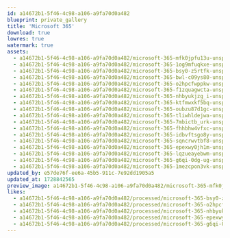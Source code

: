 ```yaml
---
id: a14672b1-5f46-4c98-a106-a9fa70d0a482
blueprint: private_gallery
title: 'Microsoft 365'
download: true
lowres: true
watermark: true
assets:
  - a14672b1-5f46-4c98-a106-a9fa70d0a482/microsoft-365-mfk0jpfu13u-unsplash.jpg
  - a14672b1-5f46-4c98-a106-a9fa70d0a482/microsoft-365-1og9mfuqkxe-unsplash.jpg
  - a14672b1-5f46-4c98-a106-a9fa70d0a482/microsoft-365-bsy0-z5rtfk-unsplash.jpg
  - a14672b1-5f46-4c98-a106-a9fa70d0a482/microsoft-365-bwl-c09ys80-unsplash.jpg
  - a14672b1-5f46-4c98-a106-a9fa70d0a482/microsoft-365-o2hpcfwppkw-unsplash.jpg
  - a14672b1-5f46-4c98-a106-a9fa70d0a482/microsoft-365-f1zquagwcta-unsplash.jpg
  - a14672b1-5f46-4c98-a106-a9fa70d0a482/microsoft-365-nhbyukjzg_i-unsplash.jpg
  - a14672b1-5f46-4c98-a106-a9fa70d0a482/microsoft-365-ktfmwxkf5bq-unsplash.jpg
  - a14672b1-5f46-4c98-a106-a9fa70d0a482/microsoft-365-oubzu87d1gc-unsplash.jpg
  - a14672b1-5f46-4c98-a106-a9fa70d0a482/microsoft-365-tliwhldejwa-unsplash.jpg
  - a14672b1-5f46-4c98-a106-a9fa70d0a482/microsoft-365-7mbictb_urk-unsplash.jpg
  - a14672b1-5f46-4c98-a106-a9fa70d0a482/microsoft-365-fhhbhw4vfxc-unsplash.jpg
  - a14672b1-5f46-4c98-a106-a9fa70d0a482/microsoft-365-idbvftsgo8y-unsplash.jpg
  - a14672b1-5f46-4c98-a106-a9fa70d0a482/microsoft-365-sqncrwvtbf8-unsplash.jpg
  - a14672b1-5f46-4c98-a106-a9fa70d0a482/microsoft-365-epexwy0jh1m-unsplash.jpg
  - a14672b1-5f46-4c98-a106-a9fa70d0a482/microsoft-365-lqzueayebwm-unsplash.jpg
  - a14672b1-5f46-4c98-a106-a9fa70d0a482/microsoft-365-g6qi-0dg-ug-unsplash.jpg
  - a14672b1-5f46-4c98-a106-a9fa70d0a482/microsoft-365-1mezcpon3vk-unsplash.jpg
updated_by: e57de76f-ee6a-45b5-911c-7e92dd1905a5
updated_at: 1728842565
preview_image: a14672b1-5f46-4c98-a106-a9fa70d0a482/microsoft-365-mfk0jpfu13u-unsplash.jpg
likes:
  - a14672b1-5f46-4c98-a106-a9fa70d0a482/processed/microsoft-365-bsy0-z5rtfk-unsplash.jpg
  - a14672b1-5f46-4c98-a106-a9fa70d0a482/processed/microsoft-365-o2hpcfwppkw-unsplash.jpg
  - a14672b1-5f46-4c98-a106-a9fa70d0a482/processed/microsoft-365-nhbyukjzg_i-unsplash.jpg
  - a14672b1-5f46-4c98-a106-a9fa70d0a482/processed/microsoft-365-epexwy0jh1m-unsplash.jpg
  - a14672b1-5f46-4c98-a106-a9fa70d0a482/processed/microsoft-365-g6qi-0dg-ug-unsplash.jpg
---
```

